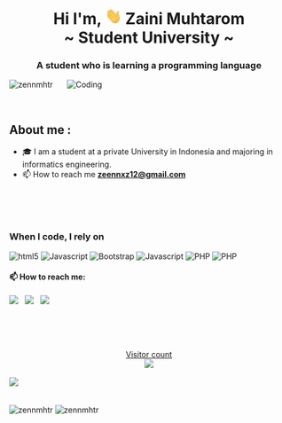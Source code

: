 <h1 align="center">Hi I'm, <img src="https://github.com/ABSphreak/ABSphreak/blob/master/gifs/Hi.gif" width="30px" height="30px"> Zaini Muhtarom <br/> ~ Student University ~ </h1>
<h3 align="center">A student who is learning a programming language</h3>
<img align="right" alt="Coding" width="400" src="https://cdn.dribbble.com/users/1162077/screenshots/3848914/programmer.gif"/>

<p align="left"> <img src="https://komarev.com/ghpvc/?username=zennmhtr&label=Profile%20views&color=0e75b6&style=flat" alt="zennmhtr" /> </p>
<br/>

## About me :

- 🎓 I am a student at a private University in Indonesia and majoring in informatics engineering.
- 📫 How to reach me **zeennxz12@gmail.com**
<br/>
<br/>

<br/>

<h3>When I code, I rely on</h3>
<p>
  <img alt="html5" src="https://img.shields.io/badge/-HTML5-E34F26?style=flat-square&logo=html5&logoColor=white" />
  <img alt="Javascript" src="https://img.shields.io/badge/-Javascript-f7df1c?style=flat-square&logo=javascript&logoColor=black" />
  <img alt="Bootstrap" src="https://img.shields.io/badge/-Bootstrap-7953b3?style=flat-square&logo=javascript&logoColor=white" />
  <img alt="Javascript" src="https://img.shields.io/badge/-PHP-f7df1c?style=flat-square&logo=php&logoColor=black" />
  <img alt="PHP" src="https://img.shields.io/badge/-Laravel-DC3C22?style=flat-square&logo=laravel&logoColor=white" />
  <img alt="PHP" src="https://img.shields.io/badge/-Codeigniter-FF4F0F?style=flat-square&logo=codeigniter&logoColor=white" />



 #### 📫 How to reach me:
  
[<img src="https://img.icons8.com/color/48/000000/linkedin.png" width="3.5%"/>](https://www.linkedin.com/in/zennmhtr/)  &nbsp; [<img src="https://img.icons8.com/fluent/48/000000/instagram-new.png" width="3.5%"/>](https://www.instagram.com/zennmhtr/)  &nbsp; <a href="mailto:zainimhtr12@gmail.com"> <img src="https://img.icons8.com/fluent/48/000000/gmail.png" width="3.5%"/>

<br/>
<br/>
<br/>

<p align="center"> 
  Visitor count<br>
  <img src="https://profile-counter.glitch.me/zennmhtr/count.svg" />
</p>
<a href=#><img src="contributions.svg"></a>
<br/>
<br/>

<p align = "left">
  <img src = "https://github-readme-stats.vercel.app/api?username=zennmhtr&show_icons=true&theme=bear" alt="zennmhtr" width = 400>
  <img src = "https://github-readme-streak-stats.herokuapp.com/?user=zennmhtr&theme=dark&hide_border=true" alt="zennmhtr" width = 400>
</p>
